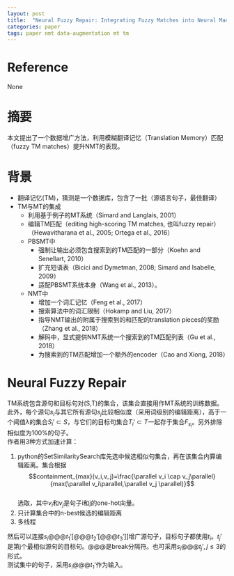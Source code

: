 ```yaml
---
layout: post
title:  "Neural Fuzzy Repair: Integrating Fuzzy Matches into Neural Machine Translation"
categories: paper
tags: paper nmt data-augmentation mt tm
---
```

# Reference
None
# 摘要
本文提出了一个数据增广方法，利用模糊翻译记忆（Translation Memory）匹配（fuzzy TM matches）提升NMT的表现。
# 背景
- 翻译记忆(TM)，猜测是一个数据库，包含了一批（源语言句子，最佳翻译）
- TM与MT的集成
  - 利用基于例子的MT系统（Simard and Langlais, 2001）
  - 编辑TM匹配（editing high-scoring TM matches, 也叫fuzzy repair）（Hewavitharana et al., 2005; Ortega et al., 2016）
  - PBSMT中
    - 强制让输出必须包含搜索到的TM匹配的一部分（Koehn and Senellart, 2010）
    - 扩充短语表（Bicici and Dymetman, 2008; Simard and Isabelle, 2009）
    - 适配PBSMT系统本身（Wang et al., 2013）。
  - NMT中
    - 增加一个词汇记忆（Feng et al., 2017）
    - 搜索算法中的词汇限制（Hokamp and Liu, 2017）
    - 指导NMT输出的附属于搜索到的和匹配的translation pieces的奖励（Zhang et al., 2018）
    - 解码中，显式提供NMT系统一个搜索到的TM匹配列表（Gu et al., 2018）
    - 为搜索到的TM匹配增加一个额外的encoder（Cao and Xiong, 2018）

# Neural Fuzzy Repair
TM系统包含源句和目标句对(S,T)的集合，该集合直接用作MT系统的训练数据。此外，每个源句$s_i$与其它所有源句$s_j$比较相似度（采用词级别的编辑距离），高于一个阈值$\lambda$的集合$S_i' \subset S$，与它们的目标句集合$T_i' \subset T$一起存于集合$F_{s_i}$。另外排除相似度为100%的句子。  
作者用3种方式加速计算：
1. python的SetSimilaritySearch库先选中候选相似句集合，再在该集合内算编辑距离。集合根据  
   $$containment_{max}(v_i,v_j)=\frac{\parallel v_i \cap v_j\parallel}{max(\parallel v_i\parallel,\parallel v_j \parallel)}$$  
   选取，其中$v_i$和$v_j$是句子i和j的one-hot向量。  
2. 只计算集合中的n-best候选的编辑距离  
3. 多线程  

然后可以连接$s_i@@@t_1'[@@@t_2'[@@@t_3']]$增广源句子，目标句子都使用$t_i$。$t_j'$是第j个最相似源句的目标句。@@@是break分隔符。也可采用$s_i@@@t_j', j\leq 3$的形式。  
测试集中的句子，采用$s_i@@@t_1'$作为输入。